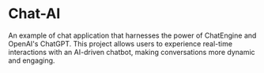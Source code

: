 # Chat-AI

An example of chat application that harnesses the power of ChatEngine and OpenAI's ChatGPT. This project allows users to experience real-time interactions with an AI-driven chatbot, making conversations more dynamic and engaging.




